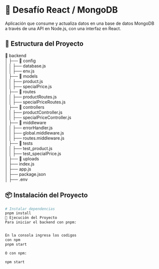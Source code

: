# 🚀 Desafío React / MongoDB

Aplicación que consume y actualiza datos en una base de datos MongoDB a través de una API en Node.js, con una interfaz en React.

## 📂 Estructura del Proyecto

📂 backend  
│   ├── 📂 config  
│   │   ├── database.js  
│   │   ├── env.js  
│   ├── 📂 models  
│   │   ├── product.js  
│   │   ├── specialPrice.js  
│   ├── 📂 routes  
│   │   ├── productRoutes.js  
│   │   ├── specialPriceRoutes.js  
│   ├── 📂 controllers  
│   │   ├── productController.js  
│   │   ├── specialPriceController.js  
│   ├── 📂 middleware  
│   │   ├── errorHandler.js  
│   │   ├── global.middleware.js  
│   │   ├── routes.middleware.js  
│   ├── 📂 tests  
│   │   ├── test_product.js  
│   │   ├── test_specialPrice.js  
│   ├── 📂 uploads  
│   ├── index.js  
│   ├── app.js  
│   ├── package.json  
│   ├── .env  

## 📦 Instalación del Proyecto

```bash
# Instalar dependencias
pnpm install
🚀 Ejecución del Proyecto
Para iniciar el backend con pnpm:


En la consola ingresa los codigos 
con npm 
pnpm start 

O con npm: 

npm start
